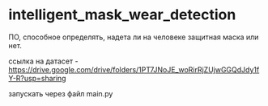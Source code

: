 # intelligent_mask_wear_detection
ПО, способное определять, надета ли на человеке защитная маска или нет.

ссылка на датасет - https://drive.google.com/drive/folders/1PT7JNoJE_woRirRjZUjwGGQdJdy1fY-R?usp=sharing

запускать через файл main.py
